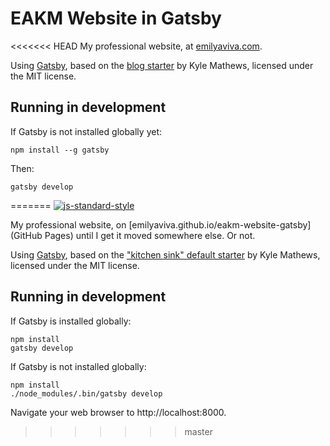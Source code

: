 # EAKM Website in Gatsby
<<<<<<< HEAD
My professional website, at [emilyaviva.com](http://emilyaviva.com).

Using [Gatsby](https://github.com/gatsbyjs/gatsby), based on the [blog starter](https://github.com/gatsbyjs/gatsby-starter-blog) by Kyle Mathews, licensed under the MIT license.

## Running in development
If Gatsby is not installed globally yet:

```
npm install --g gatsby
```

Then:

```
gatsby develop
```
=======
[![js-standard-style](https://cdn.rawgit.com/feross/standard/master/badge.svg)](https://github.com/feross/standard)

My professional website, on [emilyaviva.github.io/eakm-website-gatsby](GitHub Pages) until I get it moved somewhere else. Or not.

Using [Gatsby](https://github.com/gatsbyjs/gatsby), based on the ["kitchen sink" default starter](https://github.com/gatsbyjs/gatsby-starter-default) by Kyle Mathews, licensed under the MIT license.

## Running in development
If Gatsby is installed globally:

```
npm install
gatsby develop
```

If Gatsby is not installed globally:

```
npm install
./node_modules/.bin/gatsby develop
```

Navigate your web browser to http://localhost:8000.
>>>>>>> master
